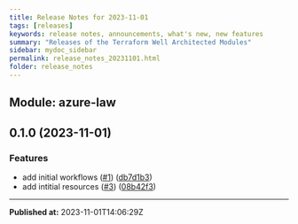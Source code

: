 ```yaml
---
title: Release Notes for 2023-11-01
tags: [releases]
keywords: release notes, announcements, what's new, new features
summary: "Releases of the Terraform Well Architected Modules"
sidebar: mydoc_sidebar
permalink: release_notes_20231101.html
folder: release_notes
---
```


## Module: azure-law
## 0.1.0 (2023-11-01)


### Features

* add initial workflows ([#1](https://github.com/CloudNationHQ/terraform-azure-law/releases/tag/v0.1.0)) ([db7d1b3](https://github.com/CloudNationHQ/terraform-azure-law/commit/db7d1b33f404a1d0fe1bf348af105a17bf16824d))
* add intitial resources ([#3](https://github.com/CloudNationHQ/terraform-azure-law/issues/3)) ([08b42f3](https://github.com/CloudNationHQ/terraform-azure-law/commit/08b42f3546654602c9495801d8884e19c20e833a))

---

**Published at:** 2023-11-01T14:06:29Z

